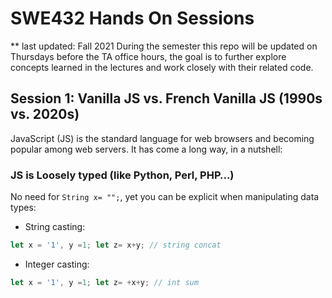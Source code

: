 # SWE432 Hands On Sessions
** last updated: Fall 2021
During the semester this repo will be updated on Thursdays before the TA office hours, the goal is to further explore concepts learned in the lectures and work closely with their related code.

## Session 1: Vanilla JS vs. French Vanilla JS (1990s vs. 2020s)
JavaScript (JS) is the standard language for web browsers and becoming popular among web servers. It has come a long way, in  a nutshell:

### JS is Loosely typed (like Python, Perl, PHP…)
No need for ```String x= "";```, yet you can be explicit when manipulating data types: 
- String casting:
```js
let x = '1', y =1; let z= x+y; // string concat 
```
- Integer casting:
```js
let x = '1', y =1; let z= +x+y; // int sum
```


